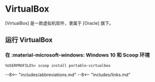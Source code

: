 # VirtualBox

[VirtualBox] 是一款虚拟机软件，隶属于 [Oracle] 旗下。

## 运行 VirtualBox

### 在 :material-microsoft-windows: Windows 10 和 Scoop 环境

``` doscon
%USERPROFILE%> scoop install portable-virtualbox
```

<!----------------------------------------------------------------------------->

--8<-- "includes/abbreviations.md"
--8<-- "includes/links.md"
